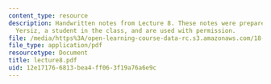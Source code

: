 ```yaml
---
content_type: resource
description: Handwritten notes from Lecture 8. These notes were prepared by Melike
  Yersiz, a student in the class, and are used with permission.
file: /media/https%3A/open-learning-course-data-rc.s3.amazonaws.com/18-075-advanced-calculus-for-engineers-fall-2004/12e171766813bea4ff063f19a76a6e9c_lecture8.pdf
file_type: application/pdf
resourcetype: Document
title: lecture8.pdf
uid: 12e17176-6813-bea4-ff06-3f19a76a6e9c
---
```


